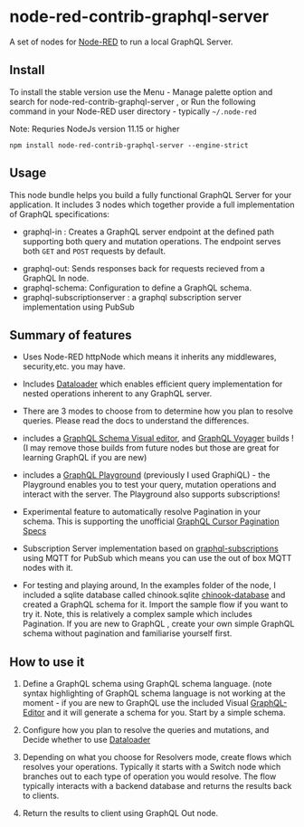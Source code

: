 # node-red-contrib-graphql-server

A set of nodes for <a href="http://nodered.org" target="_new">Node-RED</a> to run a local GraphQL Server.

## Install

To install the stable version use the Menu - Manage palette option and search for node-red-contrib-graphql-server ,
or Run the following command in your Node-RED user directory - typically `~/.node-red`

Note: Requries NodeJs version 11.15 or higher

    npm install node-red-contrib-graphql-server --engine-strict

## Usage

This node bundle helps you build a fully functional GraphQL Server for your application. It includes 3 nodes which together provide a full implementation
of GraphQL specifications:

- graphql-in : Creates a GraphQL server endpoint at the defined path supporting both query and mutation operations. The endpoint serves both <code>GET</code> and <code>POST</code> requests by default.</p>
- graphql-out: Sends responses back for requests recieved from a GraphQL In node.
- graphql-schema: Configuration to define a GraphQL schema.
- graphql-subscriptionserver : a graphql subscription server implementation using PubSub

## Summary of features

- Uses Node-RED httpNode which means it inherits any middlewares, security,etc. you may have.

- Includes [Dataloader](https://github.com/graphql/dataloader) which enables efficient query implementation for nested operations inherent to any GraphQL server.

- There are 3 modes to choose from to determine how you plan to resolve queries. Please read the docs to understand the differences.

- includes a [GraphQL Schema Visual editor](https://github.com/graphql-editor/graphql-editor), and [GraphQL Voyager](https://github.com/APIs-guru/graphql-voyager) builds ! (I may remove those builds from future nodes but those are great for learning GraphQL if you are new)

- includes a [GraphQL Playground](https://github.com/graphql/graphql-playground) (previously I used GraphiQL) - the Playground enables you to test your query, mutation operations and interact with the server. The Playground also supports subscriptions!

- Experimental feature to automatically resolve Pagination in your schema. This is supporting the unofficial [GraphQL Cursor Pagination Specs](https://relay.dev/graphql/connections.htm)

- Subscription Server implementation based on [graphql-subscriptions](https://github.com/apollographql/graphql-subscriptions) using MQTT for PubSub which means you can use the out of box MQTT nodes with it.

- For testing and playing around, In the examples folder of the node, I included a sqlite database called chinook.sqlite [chinook-database](https://github.com/lerocha/chinook-database) and created a GraphQL schema for it. Import the sample flow if you want to try it. Note, this is relatively a complex sample which includes Pagination. If you are new to GraphQL , create your own simple GraphQL schema without pagination and familiarise yourself first.

## How to use it

1. Define a GraphQL schema using GraphQL schema language. (note syntax highlighting of GraphQL schema language is not working at the moment - if you are new to GraphQL use the included Visual [GraphQL-Editor](https://github.com/graphql-editor/graphql-editor) and it will generate a schema for you. Start by a simple schema.

2. Configure how you plan to resolve the queries and mutations, and Decide whether to use [Dataloader](https://github.com/graphql/dataloader)

3. Depending on what you choose for Resolvers mode, create flows which resolves your operations. Typically it starts with a Switch node which branches out to each type of operation you would resolve. The flow typically interacts with a backend database and returns the results back to clients.

4. Return the results to client using GraphQL Out node.

